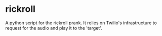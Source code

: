 # rickroll
A python script for the rickroll prank. It relies on Twilio's infrastructure to request for the audio and play it to the 'target'.
